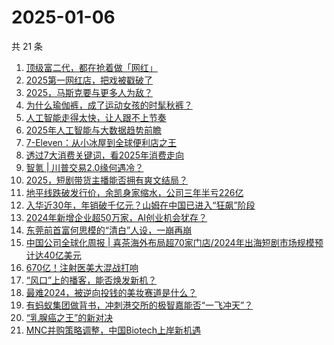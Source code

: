 # 2025-01-06

共 21 条

<!-- BEGIN 36KR -->
<!-- 最后更新时间 2025-01-06 04:08:04 +0800 -->
1. [顶级富二代，都在抢着做「网红」](https://36kr.com/p/3107730838670855)
1. [2025第一网红店，把戏被戳破了](https://36kr.com/p/3108144685993475)
1. [2025，马斯克要与更多人为敌？](https://36kr.com/p/3109372812922375)
1. [为什么瑜伽裤，成了运动女孩的时髦秋裤？](https://36kr.com/p/3108524541070854)
1. [人工智能走得太快，让人跟不上节奏](https://36kr.com/p/3096528599355138)
1. [2025年人工智能与大数据趋势前瞻](https://36kr.com/p/3100645767073284)
1. [7-Eleven：从小冰屋到全球便利店之王](https://36kr.com/p/3109116191002119)
1. [透过7大消费关键词，看2025年消费走向](https://36kr.com/p/3107143131090433)
1. [智氪 | 川普交易2.0缘何遇冷？](https://36kr.com/p/3109551555612167)
1. [2025，短剧带货主播能否拥有爽文结局？](https://36kr.com/p/3109032989478406)
1. [地平线跌破发行价，余凯身家缩水，公司三年半亏226亿](https://36kr.com/p/3109379673816833)
1. [入华近30年，年销破千亿元？山姆在中国已进入“狂飙”阶段](https://36kr.com/p/3109115996409608)
1. [2024年新增企业超50万家，AI创业机会犹存？](https://36kr.com/p/3107106744897024)
1. [东莞前首富何思模的“清白”人设，一崩再崩](https://36kr.com/p/3107152704225026)
1. [中国公司全球化周报 | 喜茶海外布局超70家门店/2024年出海短剧市场规模预计达40亿美元](https://36kr.com/p/3108190567943942)
1. [670亿！注射医美大混战打响](https://36kr.com/p/3107036503494400)
1. [“风口”上的播客，能否焕发新机？](https://36kr.com/p/3107844798566148)
1. [最难2024，被逆向投钱的美妆赛道是什么？](https://36kr.com/p/3108321433816840)
1. [有蚂蚁集团做背书，冲刺港交所的极智嘉能否“一飞冲天”？](https://36kr.com/p/3092825647791624)
1. [“乳腺癌之王”的新对决](https://36kr.com/p/3108387515141636)
1. [MNC并购策略调整，中国Biotech上岸新机遇](https://36kr.com/p/3109087633853955)
<!-- END 36KR -->